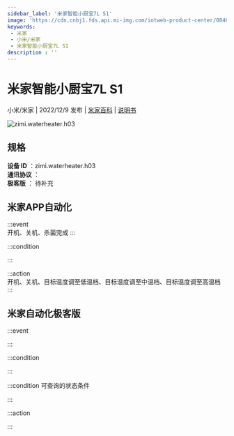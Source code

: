 ```yaml
---
sidebar_label: '米家智能小厨宝7L S1'
image: 'https://cdn.cnbj1.fds.api.mi-img.com/iotweb-product-center/0846fd3e1413f4444c3179978dd580e4_1662534277897.png?GalaxyAccessKeyId=AKVGLQWBOVIRQ3XLEW&Expires=9223372036854775807&Signature=/0lHwqgGd5r8PSH4euGEHMvmNE0='
keywords: 
 - 米家
 - 小米/米家
 - 米家智能小厨宝7L S1
description : ''
---
```

# 米家智能小厨宝7L S1

小米/米家 | 2022/12/9 发布 | [米家百科](https://home.mi.com/webapp/content/baike/product/index.html?model=zimi.waterheater.h03) | [说明书](https://home.mi.com/views/introduction.html?model=zimi.waterheater.h03&region=cn)

![zimi.waterheater.h03](https://cdn.cnbj1.fds.api.mi-img.com/iotweb-product-center/0846fd3e1413f4444c3179978dd580e4_1662534277897.png?GalaxyAccessKeyId=AKVGLQWBOVIRQ3XLEW&Expires=9223372036854775807&Signature=/0lHwqgGd5r8PSH4euGEHMvmNE0=)

## 规格  
> 
**设备 ID** ：zimi.waterheater.h03  
**通讯协议** ：  
**极客版**  ： 待补充 


## 米家APP自动化  

:::event  
开机、关机、杀菌完成
:::

:::condition  

:::

:::action   
开机、关机、目标温度调至低温档、目标温度调至中温档、目标温度调至高温档
:::

## 米家自动化极客版  

:::event  

:::

:::condition  

:::

:::condition 可查询的状态条件  

:::

:::action  

:::

        
